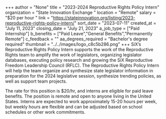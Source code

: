+++
author = "None"
title = "2023-2024 Reproductive Rights Policy Intern"
organization = "State Innovation Exchange "
location = "Remote"
salary = "$20 per hour "
link = "https://stateinnovation.org/listing/2023-reproductive-rights-policy-intern/"
sort_date = "2023-07-11"
created_at = "July 11, 2023"
closing_date = "July 21, 2023"
a_job_type = ["Paid Internship"]
b_benefits = ["Paid Leave","General Benefits","Permanently Remote"]
c_feedback = ""
aa_degrees_required = "Bachelor's degree required"
thumbnail = "../../images/logo_c8c5b286.png"
+++
SiX’s Reproductive Rights Policy Intern supports the work of the Reproductive Rights team to amplify the work of legislators, organizing legislator databases, executing policy research and growing the SiX Reproductive Freedom Leadership Council (RFLC). The Reproductive Rights Policy Intern will help the team organize and synthesize state legislator information in preparation for the 2024 legislative session, synthesize trending policies, as well as support team projects. 

The rate for this position is $20/hr, and interns are eligible for paid leave benefits. The position is remote and open to anyone living in the United States.  Interns are expected to work approximately 15-20 hours per week, but weekly hours are flexible and can be adjusted based on school schedules or other work commitments.
